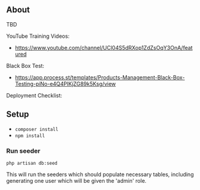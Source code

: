 ## About
TBD

YouTube Training Videos: 
- https://www.youtube.com/channel/UCl04S5dRXop1ZdZsOqY3OnA/featured

Black Box Test:
- https://app.process.st/templates/Products-Management-Black-Box-Testing-piNo-e4Q4PIKjZG89k5Ksg/view

Deployment Checklist:


## Setup
* `composer install`
* `npm install`


### Run seeder
```
php artisan db:seed
```
This will run the seeders which should populate necessary tables, including generating one user which will be given the 'admin' role.
